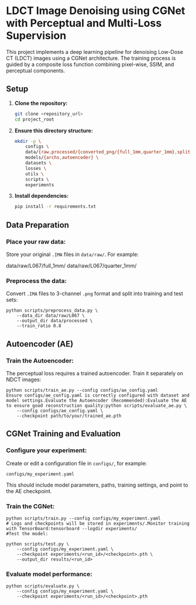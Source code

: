 # LDCT Image Denoising using CGNet with Perceptual and Multi-Loss Supervision

This project implements a deep learning pipeline for denoising Low-Dose CT (LDCT) images using a CGNet architecture. The training process is guided by a composite loss function combining pixel-wise, SSIM, and perceptual components.

## Setup

1.  **Clone the repository:**
    ```bash
    git clone <repository_url>
    cd project_root
    ```

2.  **Ensure this directory structure:**
    ```bash
    mkdir -p \
        configs \
        data/{raw,processed/{converted_png/{full_1mm,quarter_1mm},split/{train/{full,quarter},test/{full,quarter}}}} \
        models/{archs,autoencoder} \
        datasets \
        losses \
        utils \
        scripts \
        experiments
    ```

3.  **Install dependencies:**
    ```bash
    pip install -r requirements.txt
    ```

## Data Preparation

### Place your raw data:

Store your original `.IMA` files in `data/raw/`. For example:

data/raw/L067/full_1mm/
data/raw/L067/quarter_1mm/
### Preprocess the data:

Convert `.IMA` files to 3-channel `.png` format and split into training and test sets:

```
python scripts/preprocess_data.py \
    --data_dir data/raw/L067 \
    --output_dir data/processed \
    --train_ratio 0.8
```

## Autoencoder (AE)

### Train the Autoencoder:

The perceptual loss requires a trained autoencoder. Train it separately on NDCT images:

```
python scripts/train_ae.py --config configs/ae_config.yaml
Ensure configs/ae_config.yaml is correctly configured with dataset and model settings.Evaluate the Autoencoder (Recommended):Evaluate the AE to ensure good reconstruction quality:python scripts/evaluate_ae.py \
    --config configs/ae_config.yaml \
    --checkpoint path/to/your/trained_ae.pth
```

## CGNet Training and Evaluation

### Configure your experiment:

Create or edit a configuration file in `configs/`, for example:

`configs/my_experiment.yaml`

This should include model parameters, paths, training settings, and point to the AE checkpoint.

### Train the CGNet:

```
python scripts/train.py --config configs/my_experiment.yaml
# Logs and checkpoints will be stored in experiments/.Monitor training with TensorBoard:tensorboard --logdir experiments/
#Test the model:

python scripts/test.py \
    --config configs/my_experiment.yaml \
    --checkpoint experiments/<run_id>/<checkpoint>.pth \
    --output_dir results/<run_id>
```

### Evaluate model performance:

```
python scripts/evaluate.py \
    --config configs/my_experiment.yaml \
    --checkpoint experiments/<run_id>/<checkpoint>.pth
```
